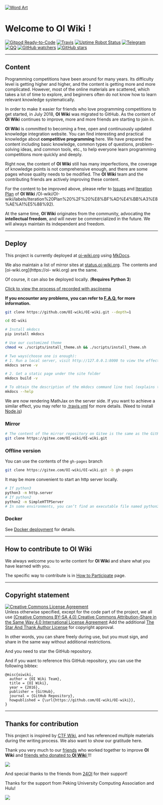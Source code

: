 [![Word Art](docs/images/wordArt.webp)](https://oi-wiki.org/)

# Welcome to **OI Wiki**！

[![Gitpod Ready-to-Code](https://img.shields.io/badge/Gitpod-Ready--to--Code-brightgreen?logo=gitpod&style=flat-square)](https://gitpod.io/#https://github.com/OI-wiki/OI-wiki)
[![Travis](https://img.shields.io/travis/OI-WIKI/OI-wiki.svg?style=flat-square)](https://travis-ci.org/OI-wiki/OI-wiki)
[![Uptime Robot Status](https://img.shields.io/uptimerobot/status/m781254113-3e3bac467c64fc99eafd383e.svg?style=flat-square)](https://status.oi-wiki.org/)
[![Telegram](https://img.shields.io/badge/OI--wiki-join%20Telegram%20chat-brightgreen.svg?style=flat-square)](https://t.me/OIwiki)
[![QQ](https://img.shields.io/badge/OI--wiki-join%20QQ%20group-brightgreen.svg?style=flat-square)](https://jq.qq.com/?_wv=1027&k=5EfkM6K)
[![GitHub watchers](https://img.shields.io/github/watchers/OI-Wiki/OI-Wiki.svg?style=social&label=Watch)](https://github.com/OI-wiki/OI-wiki)
[![GitHub stars](https://img.shields.io/github/stars/OI-Wiki/OI-Wiki.svg?style=social&label=Stars)](https://github.com/OI-wiki/OI-wiki)

* * *

## Content

Programming competitions have been around for many years. Its difficulty level is getting higher and higher, and the content is getting more and more complicated. However, most of the online materials are scattered, which takes a lot of time to explore, and beginners often do not know how to learn relevant knowledge systematically.

In order to make it easier for friends who love programming competitions to get started, in July 2018, **OI Wiki** was migrated to GitHub. As the content of **OI Wiki** continues to improve, more and more friends are starting to join in.

**OI Wiki** is committed to becoming a free, open and continuously updated knowledge integration website. You can find interesting and practical knowledge about **competitive programming** here. We have prepared the content including basic knowledge, common types of questions, problem-solving ideas, and common tools, etc., to help everyone learn programming competitions more quickly and deeply.

Right now, the content of **OI Wiki** still has many imperfections, the coverage of knowledge points is not comprehensive enough, and there are some pages whose quality needs to be modified. The **OI Wiki** team and the contributing friends are actively improving these content.

For the content to be improved above, please refer to [Issues](https://github.com/OI-wiki/OI-wiki/issues) and [Iteration Plan](https://github.com) of **OI Wiki** /OI-wiki/OI-wiki/labels/Iteration%20Plan%20%2F%20%E8%BF%AD%E4%BB%A3%E8%AE%A1%E5%88%92).

At the same time, **OI Wiki** originates from the community, advocating the **intellectual freedom**, and will never be commercialized in the future. We will always maintain its independent and freedom.

* * *

## Deploy

This project is currently deployed at [oi-wiki.org](https://oi-wiki.org) using [MkDocs](https://github.com/mkdocs/mkdocs).

We also maintain a list of mirror sites at [status.oi-wiki.org](https://status.oi-wiki.org). The contents and [oi-wiki.org](https://oi- wiki.org) are the same.

Of course, it can also be deployed locally. (**Requires Python 3**)

[Click to view the process of recorded with asciinema](https://asciinema.org/a/220681)

**If you encounter any problems, you can refer to [F.A.Q.](https://oi-wiki.org/intro/faq/) for more information.**

```bash
git clone https://github.com/OI-wiki/OI-wiki.git --depth=1

cd OI-wiki

# Install mkdocs
pip install mkdocs

# Use our customized theme
chmod +x ./scripts/install_theme.sh && ./scripts/install_theme.sh

# Two ways(choose one is enough):
# 1. Run a local server, visit http://127.0.0.1:8000 to view the effect
mkdocs serve -v

# 2. Get a static page under the site folder
mkdocs build -v

# To obtain the description of the mkdocs command line tool (explains the meaning of commands and parameters), please use
mkdocs --help
```

We are now rendering MathJax on the server side. If you want to achieve a similar effect, you may refer to [.travis.yml](https://github.com/OI-wiki/OI-wiki/blob/master/.travis.yml) for more details. (Need to install [Node.js](https://nodejs.org/en/download/))

### Mirror

```bash
# The content of the mirror repository on Gitee is the same as the GitHub repository
git clone https://gitee.com/OI-wiki/OI-wiki.git
```

### Offline version

You can use the contents of the `gh-pages` branch

```bash
git clone https://gitee.com/OI-wiki/OI-wiki.git -b gh-pages
```

It may be more convenient to start an http server locally.

```bash
# If python3
python3 -m http.server
# If python2
python2 -m SimpleHTTPServer
# In some environments, you can’t find an executable file named python3/python2, so try running python to see if it works
```

### Docker

See [Docker deployment](https://oi-wiki.org/intro/docker-deploy/) for details.

* * *

## How to contribute to OI Wiki

We always welcome you to write content for **OI Wiki** and share what you have learned with you.

The specific way to contribute is in [How to Participate](https://oi-wiki.org/intro/htc/) page.

* * *

## Copyright statement

<a rel="license" href="https://creativecommons.org/licenses/by-sa/4.0/"><img alt="Creative Commons License Agreement" style="border-width:0" src="https://i.creativecommons.org/l/by-sa/4.0/88x31.png" /></a><br />
Unless otherwise specified, except for the code part of the project, we all use <a rel="license" href="https://creativecommons.org/licenses/by-sa/4.0/deed.zh"> (Creative Commons BY-SA 4.0) Creative Commons Attribution-Share in the Same Way 4.0 International License Agreement</a> Add the additional [The Star And Thank Author License](https://github.com/zTrix/sata-license) for copyright approval.

In other words, you can share freely during use, but you must sign, and share in the same way without additional restrictions.

And you need to star the GitHub repository.

And if you want to reference this GitHub repository, you can use the following bibtex:

```
@misc{oiwiki,
  author = {OI Wiki Team},
  title = {OI Wiki},
  year = {2016},
  publisher = {GitHub},
  journal = {GitHub Repository},
  howpublished = {\url{https://github.com/OI-wiki/OI-wiki}},
}
```

* * *

## Thanks for contribution

This project is inspired by [CTF Wiki](https://ctf-wiki.github.io/ctf-wiki/), and has referenced multiple materials during the writing process. We also want to show our gratitude here.

Thank you very much to our [friends](https://github.com/OI-wiki/OI-wiki/graphs/contributors) who worked together to improve **OI Wiki** and [friends who donated to **OI Wiki** ](https://oi-wiki.org/intro/thanks/)!!!

<a href="https://github.com/OI-wiki/OI-wiki/graphs/contributors"><img src="https://opencollective.com/oi-wiki/contributors.svg?width=890&button=false" /></a>

And special thanks to the friends from [24OI](https://github.com/24OI) for their support!

<!-- <img src='https://i.loli.net/2018/12/07/5c0a6e4c31b30.png' alt='QVQNetWork' width=233>
Thanks to QVQNetwork for sponsored server -->

Thanks for the support from Peking University Computing Association and Hulu!

![](https://assets.pcmag.com/media/images/560767-hulu.png?width=333&height=245)

